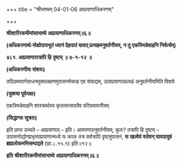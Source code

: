 +++
title = "श्रीभाष्यम् 04-01-06 आप्रयाणाधिकरणम्"

+++
<div claऽऽ="elementor-widget-container">

**श्रीशारीरकमीमांसाभाष्ये** **आप्रयाणाधिकरणम्॥६॥**

**(अधिकरणार्थः मोक्षोपायभूतं ध्यानं देहपातं यावत् प्रत्यहमनुवर्तनीयम्, न तु** **एकस्मिन्नेवाहनि निर्वर्त्यम्)**

**४८१**. **आप्रयाणात्तत्रापि** **हि** **दृष्टम्** **॥** **४**–**१**–**१२** **॥**

**(अधिकरणीयः संशयः)**

तदिदमपवर्गसाधनमुक्तलक्षणमुपासनमेकाह एव संपाद्यम्, उताप्रयाणात्प्रत्यहं अनुवर्तनीयमिति विशये

**(युक्त्या पूर्वःपक्षः)**

एकस्मिन्नेवाहनि शास्त्रार्थस्य कृतत्वात्तावतैव परिसमापनीयम्

**(सिद्धान्तः सूत्रतः)**

इति प्राप्त उच्यते – आप्रयाणात् – इति। आमरणादनुवर्तनीयम्; कुतः? तत्रापि हि दृष्टम् – उपासनोद्योगप्रभृत्याप्रयाणान्मध्ये यः कालः तत्र सर्वत्रापि दृष्टमुपासनं, **स** **खल्वेवं** **वर्तयन् यावदायुषं** **ब्रह्मलोकमभिसम्पद्यते** (छा.८.१५.१) इति॥१२॥

**इति** **श्रीशारीरकमीमांसाभाष्ये** **आप्रयाणाधिकरणम्॥६॥**

</div>
